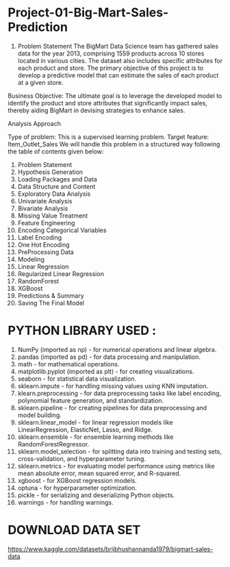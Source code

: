 #  Project-01-Big-Mart-Sales-Prediction
1) Problem Statement
The BigMart Data Science team has gathered sales data for the year 2013, comprising 1559 products across 10 stores located in various cities. The dataset also includes specific attributes for each product and store. The primary objective of this project is to develop a predictive model that can estimate the sales of each product at a given store.

Business Objective: The ultimate goal is to leverage the developed model to identify the product and store attributes that significantly impact sales, thereby aiding BigMart in devising strategies to enhance sales.

Analysis Approach

Type of problem: This is a supervised learning problem.
Target feature: Item_Outlet_Sales
We will handle this problem in a structured way following the table of contents given below:

1) Problem Statement
2) Hypothesis Generation
3) Loading Packages and Data
4) Data Structure and Content
5) Exploratory Data Analysis
6) Univariate Analysis
7) Bivariate Analysis
8) Missing Value Treatment
9) Feature Engineering
10) Encoding Categorical Variables
11) Label Encoding
12) One Hot Encoding
13) PreProcessing Data
14) Modeling
15) Linear Regression
16) Regularized Linear Regression
17) RandomForest
18) XGBoost
19) Predictions & Summary
20) Saving The Final Model
    
# PYTHON LIBRARY USED :
1) NumPy (imported as np) - for numerical operations and linear algebra.
2) pandas (imported as pd) - for data processing and manipulation.
3) math - for mathematical operations.
4) matplotlib.pyplot (imported as plt) - for creating visualizations.
5) seaborn - for statistical data visualization.
6) sklearn.impute - for handling missing values using KNN imputation.
7) klearn.preprocessing - for data preprocessing tasks like label encoding, polynomial feature generation, and standardization.
8) sklearn.pipeline - for creating pipelines for data preprocessing and model building.
9) sklearn.linear_model - for linear regression models like LinearRegression, ElasticNet, Lasso, and Ridge.
10) sklearn.ensemble - for ensemble learning methods like RandomForestRegressor.
11) sklearn.model_selection - for splitting data into training and testing sets, cross-validation, and hyperparameter tuning.
12) sklearn.metrics - for evaluating model performance using metrics like mean absolute error, mean squared error, and R-squared.
13) xgboost - for XGBoost regression models.
14) optuna - for hyperparameter optimization.
15) pickle - for serializing and deserializing Python objects.
16) warnings - for handling warnings.

# DOWNLOAD DATA SET
https://www.kaggle.com/datasets/brijbhushannanda1979/bigmart-sales-data



